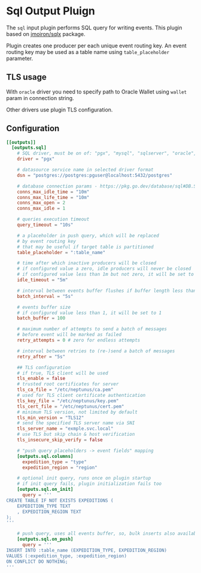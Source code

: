 # Sql Output Pluign

The `sql` input plugin performs SQL query for writing events. This plugin based on [jmoiron/sqlx](https://github.com/jmoiron/sqlx) package.

Plugin creates one producer per each unique event routing key. An event routing key may be used as a table name using `table_placeholder` parameter.

## TLS usage
With `oracle` driver you need to specify path to Oracle Wallet using `wallet` param in connection string.

Other drivers use plugin TLS configuration.

## Configuration
```toml
[[outputs]]
  [outputs.sql]
    # SQL driver, must be on of: "pgx", "mysql", "sqlserver", "oracle", "clickhouse"
    driver = "pgx"

    # datasource service name in selected driver format
    dsn = "postgres://postgres:pguser@localhost:5432/postgres"

    # database connection params - https://pkg.go.dev/database/sql#DB.SetConnMaxIdleTime
    conns_max_idle_time = "10m"
    conns_max_life_time = "10m"
    conns_max_open = 2
    conns_max_idle = 1

    # queries execution timeout
    query_timeout = "10s"

    # a placeholder in push query, which will be replaced 
    # by event routing key
    # that may be useful if target table is partitioned
    table_placeholder = ":table_name"

    # time after which inactive producers will be closed
    # if configured value a zero, idle producers will never be closed
    # if configured value less than 1m but not zero, it will be set to 1m
    idle_timeout = "5m"

    # interval between events buffer flushes if buffer length less than it's capacity
    batch_interval = "5s"

    # events buffer size
    # if configured value less than 1, it will be set to 1
    batch_buffer = 100

    # maximum number of attempts to send a batch of messages
    # before event will be marked as failed
    retry_attempts = 0 # zero for endless attempts

    # interval between retries to (re-)send a batch of messages
    retry_after = "5s"

    ## TLS configuration
    # if true, TLS client will be used
    tls_enable = false
    # trusted root certificates for server
    tls_ca_file = "/etc/neptunus/ca.pem"
    # used for TLS client certificate authentication
    tls_key_file = "/etc/neptunus/key.pem"
    tls_cert_file = "/etc/neptunus/cert.pem"
    # minimum TLS version, not limited by default
    tls_min_version = "TLS12"
    # send the specified TLS server name via SNI
    tls_server_name = "exmple.svc.local"
    # use TLS but skip chain & host verification
    tls_insecure_skip_verify = false

    # "push query placeholders -> event fields" mapping
    [outputs.sql.columns]
      expedition_type = "type"
      expedition_region = "region"

    # optional init query, runs once on plugin startup
    # if init query fails, plugin initialization fails too
    [outputs.sql.on_init]
      query = '''
CREATE TABLE IF NOT EXISTS EXPEDITIONS (
	EXPEDITION_TYPE TEXT
	, EXPEDITION_REGION TEXT
);
'''

    # push query, uses all events buffer, so, bulk inserts also available
    [outputs.sql.on_push]
      query = '''
INSERT INTO :table_name (EXPEDITION_TYPE, EXPEDITION_REGION)
VALUES (:expedition_type, :expedition_region)
ON CONFLICT DO NOTHING;
'''
```
